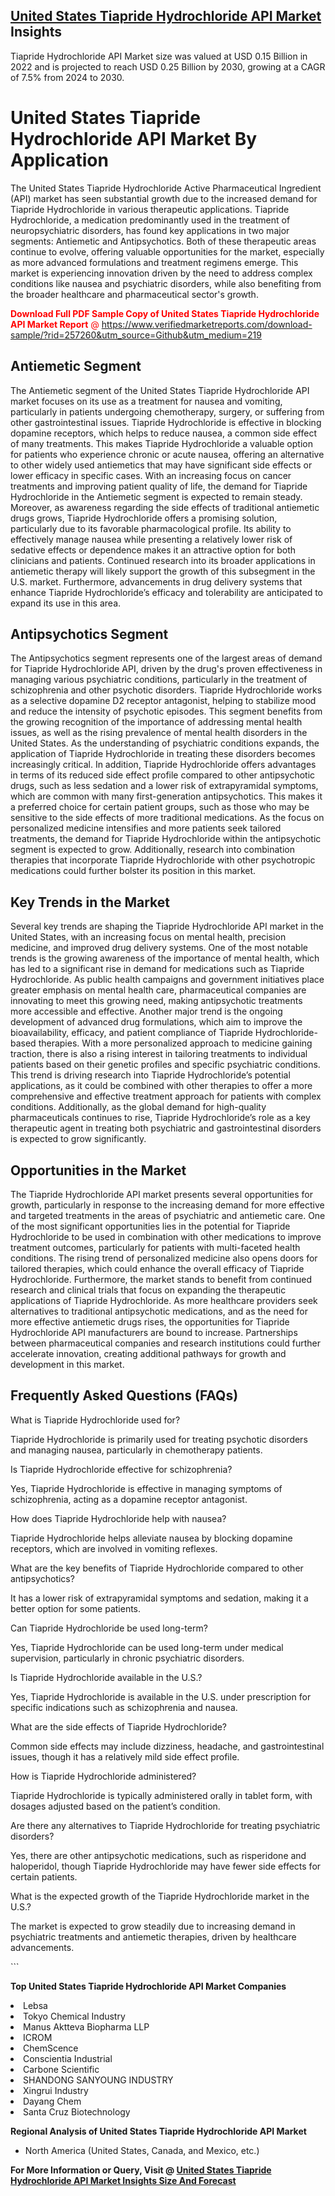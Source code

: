 <h2><a href="https://www.verifiedmarketreports.com/download-sample/?rid=257260&amp;utm_source=Github&amp;utm_medium=219" target="_blank">United States Tiapride Hydrochloride API Market</a> Insights</h2><p>Tiapride Hydrochloride API Market size was valued at USD 0.15 Billion in 2022 and is projected to reach USD 0.25 Billion by 2030, growing at a CAGR of 7.5% from 2024 to 2030.</p><p> <h1>United States Tiapride Hydrochloride API Market By Application</h1> <p>The United States Tiapride Hydrochloride Active Pharmaceutical Ingredient (API) market has seen substantial growth due to the increased demand for Tiapride Hydrochloride in various therapeutic applications. Tiapride Hydrochloride, a medication predominantly used in the treatment of neuropsychiatric disorders, has found key applications in two major segments: Antiemetic and Antipsychotics. Both of these therapeutic areas continue to evolve, offering valuable opportunities for the market, especially as more advanced formulations and treatment regimens emerge. This market is experiencing innovation driven by the need to address complex conditions like nausea and psychiatric disorders, while also benefiting from the broader healthcare and pharmaceutical sector's growth. <p><span class=""><span style="color: #ff0000;"><strong>Download Full PDF Sample Copy of United States Tiapride Hydrochloride API Market Report</strong> @ </span><a href="https://www.verifiedmarketreports.com/download-sample/?rid=257260&amp;utm_source=Github&amp;utm_medium=219" target="_blank">https://www.verifiedmarketreports.com/download-sample/?rid=257260&amp;utm_source=Github&amp;utm_medium=219</a></span></p></p> <h2>Antiemetic Segment</h2> <p>The Antiemetic segment of the United States Tiapride Hydrochloride API market focuses on its use as a treatment for nausea and vomiting, particularly in patients undergoing chemotherapy, surgery, or suffering from other gastrointestinal issues. Tiapride Hydrochloride is effective in blocking dopamine receptors, which helps to reduce nausea, a common side effect of many treatments. This makes Tiapride Hydrochloride a valuable option for patients who experience chronic or acute nausea, offering an alternative to other widely used antiemetics that may have significant side effects or lower efficacy in specific cases. With an increasing focus on cancer treatments and improving patient quality of life, the demand for Tiapride Hydrochloride in the Antiemetic segment is expected to remain steady. Moreover, as awareness regarding the side effects of traditional antiemetic drugs grows, Tiapride Hydrochloride offers a promising solution, particularly due to its favorable pharmacological profile. Its ability to effectively manage nausea while presenting a relatively lower risk of sedative effects or dependence makes it an attractive option for both clinicians and patients. Continued research into its broader applications in antiemetic therapy will likely support the growth of this subsegment in the U.S. market. Furthermore, advancements in drug delivery systems that enhance Tiapride Hydrochloride’s efficacy and tolerability are anticipated to expand its use in this area. <h2>Antipsychotics Segment</h2> <p>The Antipsychotics segment represents one of the largest areas of demand for Tiapride Hydrochloride API, driven by the drug's proven effectiveness in managing various psychiatric conditions, particularly in the treatment of schizophrenia and other psychotic disorders. Tiapride Hydrochloride works as a selective dopamine D2 receptor antagonist, helping to stabilize mood and reduce the intensity of psychotic episodes. This segment benefits from the growing recognition of the importance of addressing mental health issues, as well as the rising prevalence of mental health disorders in the United States. As the understanding of psychiatric conditions expands, the application of Tiapride Hydrochloride in treating these disorders becomes increasingly critical. In addition, Tiapride Hydrochloride offers advantages in terms of its reduced side effect profile compared to other antipsychotic drugs, such as less sedation and a lower risk of extrapyramidal symptoms, which are common with many first-generation antipsychotics. This makes it a preferred choice for certain patient groups, such as those who may be sensitive to the side effects of more traditional medications. As the focus on personalized medicine intensifies and more patients seek tailored treatments, the demand for Tiapride Hydrochloride within the antipsychotic segment is expected to grow. Additionally, research into combination therapies that incorporate Tiapride Hydrochloride with other psychotropic medications could further bolster its position in this market. <h2>Key Trends in the Market</h2> <p>Several key trends are shaping the Tiapride Hydrochloride API market in the United States, with an increasing focus on mental health, precision medicine, and improved drug delivery systems. One of the most notable trends is the growing awareness of the importance of mental health, which has led to a significant rise in demand for medications such as Tiapride Hydrochloride. As public health campaigns and government initiatives place greater emphasis on mental health care, pharmaceutical companies are innovating to meet this growing need, making antipsychotic treatments more accessible and effective. Another major trend is the ongoing development of advanced drug formulations, which aim to improve the bioavailability, efficacy, and patient compliance of Tiapride Hydrochloride-based therapies. With a more personalized approach to medicine gaining traction, there is also a rising interest in tailoring treatments to individual patients based on their genetic profiles and specific psychiatric conditions. This trend is driving research into Tiapride Hydrochloride’s potential applications, as it could be combined with other therapies to offer a more comprehensive and effective treatment approach for patients with complex conditions. Additionally, as the global demand for high-quality pharmaceuticals continues to rise, Tiapride Hydrochloride’s role as a key therapeutic agent in treating both psychiatric and gastrointestinal disorders is expected to grow significantly. <h2>Opportunities in the Market</h2> <p>The Tiapride Hydrochloride API market presents several opportunities for growth, particularly in response to the increasing demand for more effective and targeted treatments in the areas of psychiatric and antiemetic care. One of the most significant opportunities lies in the potential for Tiapride Hydrochloride to be used in combination with other medications to improve treatment outcomes, particularly for patients with multi-faceted health conditions. The rising trend of personalized medicine also opens doors for tailored therapies, which could enhance the overall efficacy of Tiapride Hydrochloride. Furthermore, the market stands to benefit from continued research and clinical trials that focus on expanding the therapeutic applications of Tiapride Hydrochloride. As more healthcare providers seek alternatives to traditional antipsychotic medications, and as the need for more effective antiemetic drugs rises, the opportunities for Tiapride Hydrochloride API manufacturers are bound to increase. Partnerships between pharmaceutical companies and research institutions could further accelerate innovation, creating additional pathways for growth and development in this market. <h2>Frequently Asked Questions (FAQs)</h2> <p>What is Tiapride Hydrochloride used for?</p> <p>Tiapride Hydrochloride is primarily used for treating psychotic disorders and managing nausea, particularly in chemotherapy patients.</p> <p>Is Tiapride Hydrochloride effective for schizophrenia?</p> <p>Yes, Tiapride Hydrochloride is effective in managing symptoms of schizophrenia, acting as a dopamine receptor antagonist.</p> <p>How does Tiapride Hydrochloride help with nausea?</p> <p>Tiapride Hydrochloride helps alleviate nausea by blocking dopamine receptors, which are involved in vomiting reflexes.</p> <p>What are the key benefits of Tiapride Hydrochloride compared to other antipsychotics?</p> <p>It has a lower risk of extrapyramidal symptoms and sedation, making it a better option for some patients.</p> <p>Can Tiapride Hydrochloride be used long-term?</p> <p>Yes, Tiapride Hydrochloride can be used long-term under medical supervision, particularly in chronic psychiatric disorders.</p> <p>Is Tiapride Hydrochloride available in the U.S.?</p> <p>Yes, Tiapride Hydrochloride is available in the U.S. under prescription for specific indications such as schizophrenia and nausea.</p> <p>What are the side effects of Tiapride Hydrochloride?</p> <p>Common side effects may include dizziness, headache, and gastrointestinal issues, though it has a relatively mild side effect profile.</p> <p>How is Tiapride Hydrochloride administered?</p> <p>Tiapride Hydrochloride is typically administered orally in tablet form, with dosages adjusted based on the patient’s condition.</p> <p>Are there any alternatives to Tiapride Hydrochloride for treating psychiatric disorders?</p> <p>Yes, there are other antipsychotic medications, such as risperidone and haloperidol, though Tiapride Hydrochloride may have fewer side effects for certain patients.</p> <p>What is the expected growth of the Tiapride Hydrochloride market in the U.S.?</p> <p>The market is expected to grow steadily due to increasing demand in psychiatric treatments and antiemetic therapies, driven by healthcare advancements.</p> ```</p><p><strong>Top United States Tiapride Hydrochloride API Market Companies</strong></p><div data-test-id=""><p><li>Lebsa</li><li> Tokyo Chemical Industry</li><li> Manus Aktteva Biopharma LLP</li><li> ICROM</li><li> ChemScence</li><li> Conscientia Industrial</li><li> Carbone Scientific</li><li> SHANDONG SANYOUNG INDUSTRY</li><li> Xingrui Industry</li><li> Dayang Chem</li><li> Santa Cruz Biotechnology</li></p><div><strong>Regional Analysis of&nbsp;United States Tiapride Hydrochloride API Market</strong></div><ul><li dir="ltr"><p dir="ltr">North America&nbsp;(United States, Canada, and Mexico, etc.)</p></li></ul><p><strong>For More Information or Query, Visit @&nbsp;</strong><strong><a href="https://www.verifiedmarketreports.com/product/tiapride-hydrochloride-api-market/?utm_source=Github&amp;utm_medium=219" target="_blank">United States Tiapride Hydrochloride API Market Insights Size And Forecast</a></strong></p></div>
